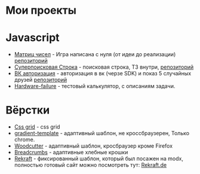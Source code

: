 # Мои проекты 

# Javascript
* [Матриц чисел](https://shapovalenkod.github.io/Game-numbers-in-the-matrix/) - Игра написана с нуля (от идеи до реализации)   [репозиторий](https://github.com/ShapovalenkoD/Game-numbers-in-the-matrix)
* [Суперпоисковая Строка](https://shapovalenkod.github.io/super-search/index.html) - поисковая строка, ТЗ внутри, [репозиторий](https://github.com/ShapovalenkoD/super-search) 
* [ВК авторизация](https://shapovalenkod.github.io/five-friends/) - авторизация в вк (черзе SDK) и показ 5 случайных друзей [репозиторий](https://github.com/ShapovalenkoD/ShapovalenkoD.github.io/tree/master/five-friends)
* [Hardware-failure](https://shapovalenkod.github.io/Hardware-failure/) - тестовый калькулятор, с описаниям задачи.

# Вёрстки
* [Сss grid](https://shapovalenkod.github.io/css-grid/index.html) - css grid
* [gradient-template](https://shapovalenkod.github.io/gradient-template/) - адаптивный шаблон, не кроссбраузерен, Только chrome.
* [Woodcutter](https://shapovalenkod.github.io/Woodcutter/) - адаптивный шаблон, кросбраузер кроме Firefox
* [Breadcrumbs](https://shapovalenkod.github.io/Breadcrumbs/) - адаптивные хлебные крошки
* [Rekraft](https://shapovalenkod.github.io/rekraft/index.html) - фиксированный шаблон, который был посажен на modx, полностью готовый сайт можно посмотреть тут: [Rekraft.de](http://rekraft.de/)

